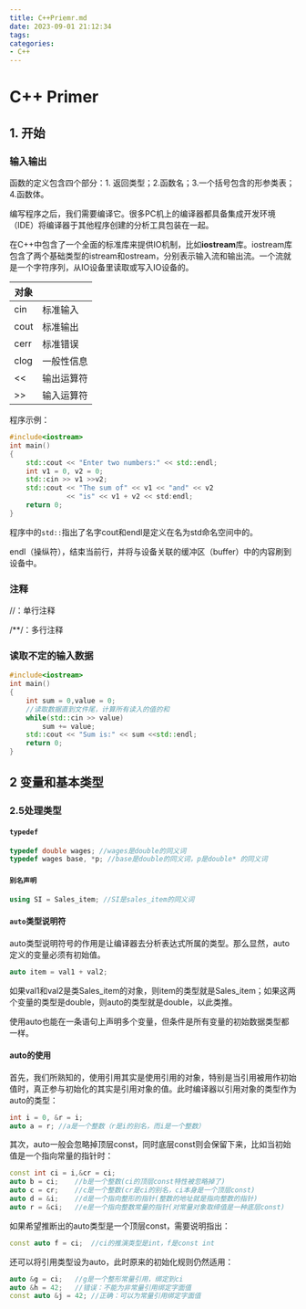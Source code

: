 ```yaml
---
title: C++Priemr.md
date: 2023-09-01 21:12:34
tags:
categories:
- C++
---
```

# C++ Primer

<!--more-->


## 1. 开始

### 输入输出

函数的定义包含四个部分：1. 返回类型；2.函数名；3.一个括号包含的形参类表；4.函数体。

编写程序之后，我们需要编译它。很多PC机上的编译器都具备集成开发环境（IDE）将编译器于其他程序创建的分析工具包装在一起。

在C++中包含了一个全面的标准库来提供IO机制，比如**iostream**库。iostream库包含了两个基础类型的istream和ostream，分别表示输入流和输出流。一个流就是一个字符序列，从IO设备里读取或写入IO设备的。

| 对象 |            |
| ---- | ---------- |
| cin  | 标准输入   |
| cout | 标准输出   |
| cerr | 标准错误   |
| clog | 一般性信息 |
| <<   | 输出运算符 |
| >>   | 输入运算符 |

程序示例：

```c++
#include<iostream>
int main()
{
    std::cout << "Enter two numbers:" << std::endl;
    int v1 = 0, v2 = 0;
    std::cin >> v1 >>v2;
    std::cout << "The sum of" << v1 << "and" << v2
              << "is" << v1 + v2 << std:endl;
    return 0;
}
```

程序中的`std::`指出了名字cout和endl是定义在名为std命名空间中的。

endl（操纵符），结束当前行，并将与设备关联的缓冲区（buffer）中的内容刷到设备中。



### 注释

//：单行注释

/**/：多行注释



### 读取不定的输入数据

```c++
#include<iostream>
int main()
{
    int sum = 0,value = 0;
    //读取数据直到文件尾，计算所有读入的值的和
    while(std::cin >> value)
        sum += value;
    std::cout << "Sum is:" << sum <<std::endl;
    return 0;
}
```



## 2 变量和基本类型

### 2.5处理类型

#### `typedef`

```c++
typedef double wages; //wages是double的同义词
typedef wages base, *p; //base是double的同义词，p是double* 的同义词
```



#### `别名声明`

```c++
using SI = Sales_item; //SI是sales_item的同义词
```



#### `auto`类型说明符

auto类型说明符号的作用是让编译器去分析表达式所属的类型。那么显然，auto定义的变量必须有初始值。

```c++
auto item = val1 + val2;
```

如果val1和val2是类Sales_item的对象，则item的类型就是Sales_item；如果这两个变量的类型是double，则auto的类型就是double，以此类推。

使用auto也能在一条语句上声明多个变量，但条件是所有变量的初始数据类型都一样。

#### auto的使用

首先，我们所熟知的，使用引用其实是使用引用的对象，特别是当引用被用作初始值时，真正参与初始化的其实是引用对象的值。此时编译器以引用对象的类型作为auto的类型：

```c++
int i = 0, &r = i;
auto a = r; //a是一个整数（r是i的别名，而i是一个整数）
```

其次，auto一般会忽略掉顶层const，同时底层const则会保留下来，比如当初始值是一个指向常量的指针时：

```c++
const int ci = i,&cr = ci;
auto b = ci;	//b是一个整数(ci的顶层const特性被忽略掉了)
auto c = cr;	//c是一个整数(cr是ci的别名，ci本身是一个顶层const)
auto d = &i;	//d是一个指向整形的指针(整数的地址就是指向整数的指针)
auto r = &ci;	//e是一个指向整数常量的指针(对常量对象取缔值是一种底层const)
```

如果希望推断出的auto类型是一个顶层const，需要说明指出：

```c++
const auto f = ci;	//ci的推演类型是int，f是const int
```

还可以将引用类型设为auto，此时原来的初始化规则仍然适用：

```c++
auto &g = ci;	//g是一个整形常量引用，绑定到ci
auto &h = 42;	//错误：不能为非常量引用绑定字面值
const auto &j = 42; //正确：可以为常量引用绑定字面值
```






